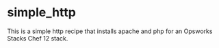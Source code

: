# simple_http

This is a simple http recipe that installs apache and php for an Opsworks Stacks Chef 12 stack. 

